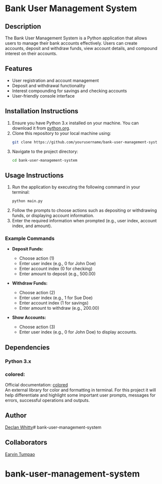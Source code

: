 # Bank User Management System

## Description
The Bank User Management System is a Python application that allows users to manage their bank accounts effectively. Users can create accounts, deposit and withdraw funds, view account details, and compound interest on their accounts.

## Features
- User registration and account management
- Deposit and withdrawal functionality
- Interest compounding for savings and checking accounts
- User-friendly console interface

## Installation Instructions
1. Ensure you have Python 3.x installed on your machine. You can download it from [python.org](https://www.python.org/downloads/).
2. Clone this repository to your local machine using:
   ```bash
   git clone https://github.com/yourusername/bank-user-management-system.git
   ```
3. Navigate to the project directory:
   ```bash
   cd bank-user-management-system
   ```

## Usage Instructions
1. Run the application by executing the following command in your terminal:
   ```bash
   python main.py
   ```
2. Follow the prompts to choose actions such as depositing or withdrawing funds, or displaying account information.
3. Enter the required information when prompted (e.g., user index, account index, and amount).

### Example Commands
- **Deposit Funds:**
  - Choose action (1)
  - Enter user index (e.g., 0 for John Doe)
  - Enter account index (0 for checking)
  - Enter amount to deposit (e.g., 500.00)

- **Withdraw Funds:**
  - Choose action (2)
  - Enter user index (e.g., 1 for Sue Doe)
  - Enter account index (1 for savings)
  - Enter amount to withdraw (e.g., 200.00)

- **Show Accounts:**
  - Choose action (3)
  - Enter user index (e.g., 0 for John Doe) to display accounts.

## Dependencies
### Python 3.x

### colored:
  Official documentation: [colored](https://pypi.org/project/colored/)<br>
  An external library for color and formatting in terminal. For this project it will help differentiate and highlight some important user prompts, messages for errors, successful operations and outputs.
  


## Author
[Declan Whitty](https://github.com/declan-whitty)# bank-user-management-system

## Collaborators
[Earvin Tumpao](https://github.com/earvin-tech)

# bank-user-management-system